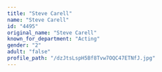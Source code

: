 ```yaml
---
title: "Steve Carell"
name: "Steve Carell"
id: "4495"
original_name: "Steve Carell"
known_for_department: "Acting"
gender: "2"
adult: "false"
profile_path: "/dzJtsLspH5Bf8Tvw7OQC47ETNfJ.jpg"
---
```

